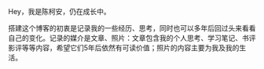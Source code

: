 Hey，我是陈柯安，仍在成长中。

搭建这个博客的初衷是记录我的一些经历、思考，同时也可以多年后回过头来看看自己的变化。记录的媒介是文章、照片：文章包含我的个人思考、学习笔记、书评影评等等内容，希望它们5年后依然有可读价值；照片的内容主要为我及我的生活。
